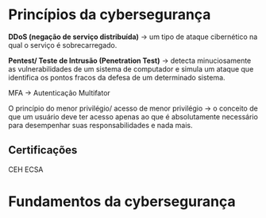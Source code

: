 # Princípios da cybersegurança

**DDoS (negação de serviço distribuída)** → um tipo de ataque cibernético na qual o serviço é sobrecarregado.

**Pentest/ Teste de Intrusão (Penetration Test)** → detecta minuciosamente as vulnerabilidades de um sistema de computador e simula um ataque que identifica os pontos fracos da defesa de um determinado sistema.

MFA → Autenticação Multifator

O princípio do menor privilégio/ acesso de menor privilégio → o conceito de que um usuário deve ter acesso apenas ao que é absolutamente necessário para desempenhar suas responsabilidades e nada mais.

## Certificações
CEH
ECSA
# Fundamentos da cybersegurança
